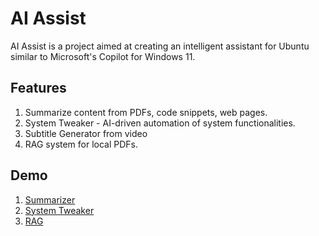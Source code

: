 # AI Assist

AI Assist is a project aimed at creating an intelligent assistant for Ubuntu similar to Microsoft's Copilot for Windows 11. 

## Features
1. Summarize content from PDFs, code snippets, web pages.
2. System Tweaker - AI-driven automation of system functionalities.
3. Subtitle Generator from video
4. RAG system for local PDFs.

## Demo


1. [Summarizer](assets/summarizer.mp4)
2. [System Tweaker](assets/Tweak.mp4)
3. [RAG](assets/RAG.mp4)
